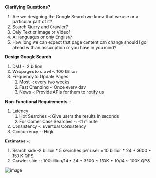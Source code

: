 **Clarifying Questions?**
1. Are we designing the Google Search we know that we use or a particular part of it?
2. Search Query and Crawler?
3. Only Text or Image or Video?
4. All languages or only English?
5. How long we can expect that page content can change should I go ahead with an assumption or you have in you mind?



**Design Google Search** 
1. DAU -: 2 billion
2. Webpages to crawl -: 100 Billion
3. Frequency to Update Pages
     1. Most -: every two weeks
     2. Fast Changing -: Once every day
     3. News -: Provide APIs for them to notify us

**Non-Functional Requirements** -: 
1. Latency
     1. Hot Searches -: Give users the results in seconds
     2. For Corner Case Searches -: <1 minute
2. Consistency -: Eventual Consistency
3. Concurrency -: High


**Estimates** -:
1. Search side -2 billion * 5 searches per user = 10 billion * 24 * 3600 ~ 150 K QPS
2. Crawler side -: 100billion/14 * 24 * 3600 ~ 150K * 10/14 ~ 100K QPS 


![image](https://user-images.githubusercontent.com/22426280/234954678-6ee746c4-3fdc-4ef7-b759-be52107af757.png)







